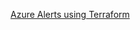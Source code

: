 [Azure Alerts using Terraform](https://bitsto.cloud/setting-up-alerts-using-terraform-for-azure-app-service-for-azure-app-service/)

